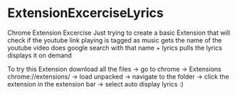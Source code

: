 # ExtensionExcerciseLyrics
 Chrome Extension Excercise
Just trying to create a basic Extension that will
    check if the youtube link playing is tagged as music
    gets the name of the youtube video
    does google search with that name + lyrics
    pulls the lyrics
    displays it on demand 

To try this Extension download all the files -> go to chrome -> Extensions chrome://extensions/ -> load unpacked -> navigate to the folder -> click the extension in the extension bar -> select auto display lyrics :)
